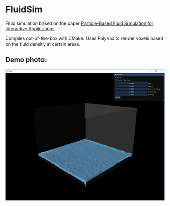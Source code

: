 # FluidSim

Fluid simulation based on the paper [Particle-Based Fluid Simulation for Interactive Applications](http://matthias-mueller-fischer.ch/publications/sca03.pdf).

Compiles out-of-the-box with CMake. Uses PolyVox to render voxels based on the fluid density at certain areas.

## Demo photo:

![Alt text](DemoPhoto.png?raw=true "Demo photo")
